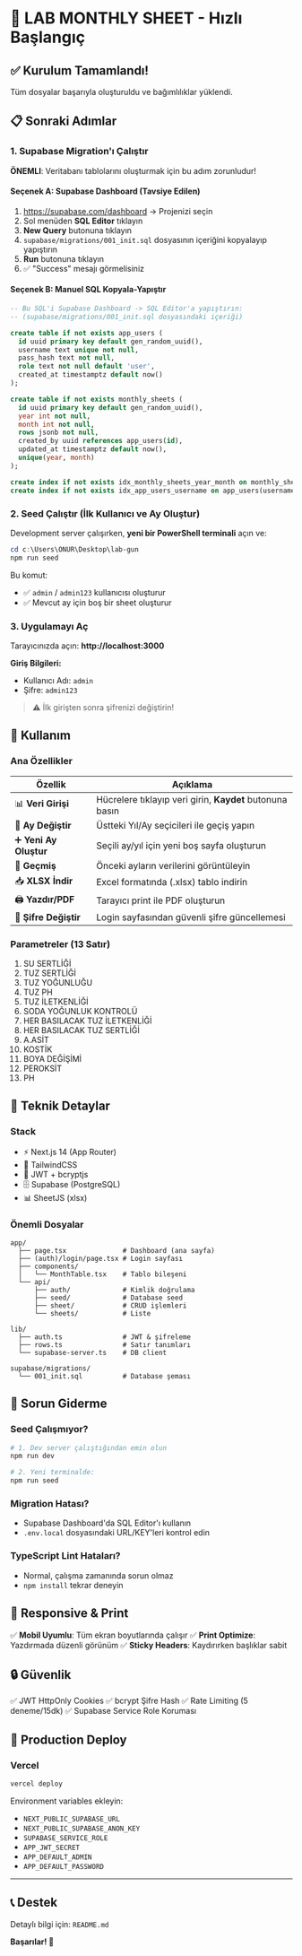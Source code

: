 # 🚀 LAB MONTHLY SHEET - Hızlı Başlangıç

## ✅ Kurulum Tamamlandı!

Tüm dosyalar başarıyla oluşturuldu ve bağımlılıklar yüklendi.

## 📋 Sonraki Adımlar

### 1. Supabase Migration'ı Çalıştır

**ÖNEMLI**: Veritabanı tablolarını oluşturmak için bu adım zorunludur!

#### Seçenek A: Supabase Dashboard (Tavsiye Edilen)

1. https://supabase.com/dashboard → Projenizi seçin
2. Sol menüden **SQL Editor** tıklayın
3. **New Query** butonuna tıklayın
4. `supabase/migrations/001_init.sql` dosyasının içeriğini kopyalayıp yapıştırın
5. **Run** butonuna tıklayın
6. ✅ "Success" mesajı görmelisiniz

#### Seçenek B: Manuel SQL Kopyala-Yapıştır

```sql
-- Bu SQL'i Supabase Dashboard -> SQL Editor'a yapıştırın:
-- (supabase/migrations/001_init.sql dosyasındaki içeriği)

create table if not exists app_users (
  id uuid primary key default gen_random_uuid(),
  username text unique not null,
  pass_hash text not null,
  role text not null default 'user',
  created_at timestamptz default now()
);

create table if not exists monthly_sheets (
  id uuid primary key default gen_random_uuid(),
  year int not null,
  month int not null,
  rows jsonb not null,
  created_by uuid references app_users(id),
  updated_at timestamptz default now(),
  unique(year, month)
);

create index if not exists idx_monthly_sheets_year_month on monthly_sheets(year, month);
create index if not exists idx_app_users_username on app_users(username);
```

### 2. Seed Çalıştır (İlk Kullanıcı ve Ay Oluştur)

Development server çalışırken, **yeni bir PowerShell terminali** açın ve:

```powershell
cd c:\Users\ONUR\Desktop\lab-gun
npm run seed
```

Bu komut:
- ✅ `admin` / `admin123` kullanıcısı oluşturur
- ✅ Mevcut ay için boş bir sheet oluşturur

### 3. Uygulamayı Aç

Tarayıcınızda açın: **http://localhost:3000**

**Giriş Bilgileri:**
- Kullanıcı Adı: `admin`
- Şifre: `admin123`

> ⚠️ İlk girişten sonra şifrenizi değiştirin!

## 🎯 Kullanım

### Ana Özellikler

| Özellik | Açıklama |
|---------|----------|
| 📊 **Veri Girişi** | Hücrelere tıklayıp veri girin, **Kaydet** butonuna basın |
| 📅 **Ay Değiştir** | Üstteki Yıl/Ay seçicileri ile geçiş yapın |
| ➕ **Yeni Ay Oluştur** | Seçili ay/yıl için yeni boş sayfa oluşturun |
| 📜 **Geçmiş** | Önceki ayların verilerini görüntüleyin |
| 📥 **XLSX İndir** | Excel formatında (.xlsx) tablo indirin |
| 🖨️ **Yazdır/PDF** | Tarayıcı print ile PDF oluşturun |
| 🔐 **Şifre Değiştir** | Login sayfasından güvenli şifre güncellemesi |

### Parametreler (13 Satır)

1. SU SERTLİĞİ
2. TUZ SERTLİĞİ
3. TUZ YOĞUNLUĞU
4. TUZ PH
5. TUZ İLETKENLİĞİ
6. SODA YOĞUNLUK KONTROLÜ
7. HER BASILACAK TUZ İLETKENLİĞİ
8. HER BASILACAK TUZ SERTLİĞİ
9. A.ASİT
10. KOSTİK
11. BOYA DEĞİŞİMİ
12. PEROKSİT
13. PH

## 🔧 Teknik Detaylar

### Stack
- ⚡ Next.js 14 (App Router)
- 🎨 TailwindCSS
- 🔐 JWT + bcryptjs
- 🗄️ Supabase (PostgreSQL)
- 📊 SheetJS (xlsx)

### Önemli Dosyalar
```
app/
  ├── page.tsx              # Dashboard (ana sayfa)
  ├── (auth)/login/page.tsx # Login sayfası
  ├── components/
  │   └── MonthTable.tsx    # Tablo bileşeni
  └── api/
      ├── auth/             # Kimlik doğrulama
      ├── seed/             # Database seed
      ├── sheet/            # CRUD işlemleri
      └── sheets/           # Liste

lib/
  ├── auth.ts               # JWT & şifreleme
  ├── rows.ts               # Satır tanımları
  └── supabase-server.ts    # DB client

supabase/migrations/
  └── 001_init.sql          # Database şeması
```

## 🐛 Sorun Giderme

### Seed Çalışmıyor?
```powershell
# 1. Dev server çalıştığından emin olun
npm run dev

# 2. Yeni terminalde:
npm run seed
```

### Migration Hatası?
- Supabase Dashboard'da SQL Editor'ı kullanın
- `.env.local` dosyasındaki URL/KEY'leri kontrol edin

### TypeScript Lint Hataları?
- Normal, çalışma zamanında sorun olmaz
- `npm install` tekrar deneyin

## 📱 Responsive & Print

✅ **Mobil Uyumlu**: Tüm ekran boyutlarında çalışır
✅ **Print Optimize**: Yazdırmada düzenli görünüm
✅ **Sticky Headers**: Kaydırırken başlıklar sabit

## 🔒 Güvenlik

✅ JWT HttpOnly Cookies
✅ bcrypt Şifre Hash
✅ Rate Limiting (5 deneme/15dk)
✅ Supabase Service Role Koruması

## 🚀 Production Deploy

### Vercel
```bash
vercel deploy
```

Environment variables ekleyin:
- `NEXT_PUBLIC_SUPABASE_URL`
- `NEXT_PUBLIC_SUPABASE_ANON_KEY`
- `SUPABASE_SERVICE_ROLE`
- `APP_JWT_SECRET`
- `APP_DEFAULT_ADMIN`
- `APP_DEFAULT_PASSWORD`

---

## 📞 Destek

Detaylı bilgi için: `README.md`

**Başarılar! 🎉**
